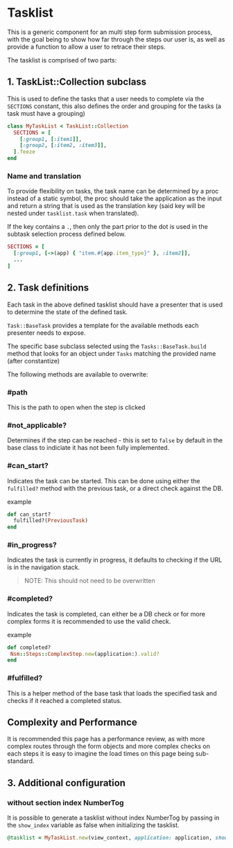 # Tasklist

This is a generic component for an multi step form submission process,
with the goal being to show how far through the steps our user is, as
well as provide a function to allow a user to retrace their steps.

The tasklist is comprised of two parts:

## 1. TaskList::Collection subclass

This is used to define the tasks that a user needs to complete via
the `SECTIONS` constant, this also defines the order and grouping for
the tasks (a task must have a grouping)

```ruby
class MyTaskList < TaskList::Collection
  SECTIONS = [
    [:group1, [:item1]],
    [:group2, [:item2, :item3]],
  ].feeze
end
```

### Name and translation

To provide flexibility on tasks, the task name can be determined by
a proc instead of a static symbol, the proc should take the application
as the input and return a string that is used as the translation key
(said key will be nested under `tasklist.task` when translated).

If the key contains a `.`, then only the part prior to the dot is used
in the subtask selection process defined below.

```ruby
SECTIONS = [
  [:group1, [->(app) { "item.#{app.item_type}" }, :item2]],
  ...
]
```

## 2. Task definitions

Each task in the above defined tasklist should have a presenter that
is used to determine the state of the defined task.

`Task::BaseTask` provides a template for the available methods each
presenter needs to expose.

The specific base subclass selected using the `Tasks::BaseTask.build`
method that looks for an object under `Tasks` matching the provided
name (after constantize)

The following methods are available to overwrite:

### #path

This is the path to open when the step is clicked

### #not_applicable?

Determines if the step can be reached - this is set to `false` by default
in the base class to indiciate it has not been fully implemented.

### #can_start?

Indicates the task can be started. This can be done using either the
`fulfilled?` method with the previous task, or a direct check against
the DB.

example

```ruby
def can_start?
  fulfilled?(PreviousTask)
end
```

### #in_progress?

Indicates the task is currently in progress, it defaults to checking if the
URL is in the navigation stack.

> NOTE: This should not need to be overwritten

### #completed?

Indicates the task is completed, can either be a DB check or for more complex
forms it is recommended to use the valid check.

example

```ruby
def completed?
 Nsm::Steps::ComplexStep.new(application:).valid?
end
```

### #fulfilled?

This is a helper method of the base task that loads the specified task
and checks if it reached a completed status.

## Complexity and Performance

It is recommended this page has a performance review, as with more complex
routes through the form objects and more complex checks on each steps it
is easy to imagine the load times on this page being sub-standard.

## 3. Additional configuration

### without section index NumberTog

It is possible to generate a tasklist without index NumberTog by passing
in the `show_index` variable as false when initializing the tasklist.

```ruby
@tasklist = MyTaskList.new(view_context, application: application, show_index: false)
```
